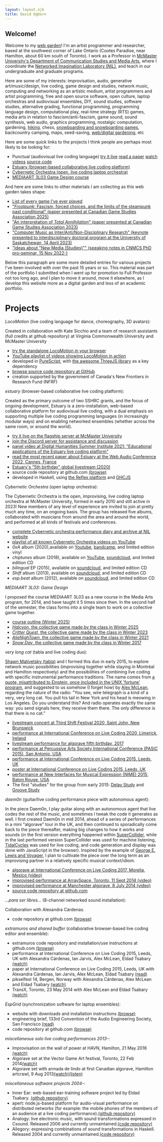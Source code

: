 ```yaml
---
layout: layout.njk
title: David Ogborn
---
```


## Welcome!

Welcome to my [web garden](/web-gardening/index.html)! I'm an artist programmer and researcher, based at the southwest corner of Lake Ontario (Cootes Paradise, near Hamilton, about 60 km south of Toronto). I work as a Professor in [McMaster University's Department of Communication Studies and Media Arts](https://csma.humanities.mcmaster.ca), where I coordinate the [Networked Imagination Laboratory (NIL)](https://nil.mcmaster.ca), and teach in our undergraduate and graduate programs.

Here are some of my interests: improvisation, audio, generative art/music/design, live coding, game design and studies, network music, computing and networking as an artistic medium, artist programmers and artist programming, free and open source software, open culture, laptop orchestras and audiovisual ensembles, DIY, sound studies, software studies, alternative grading, functional programming, programming language design, computational play, real-time strategy (RTS) games, media arts in relation to fascism/anti-fascism, game sound, sound synthesis, web audio, graphics programming, nostalgic computation, gardening, [hiking](/hiking/index.html), chess, [snowboarding and snowboarding games](/snowboarding/index.html), backcountry camping, maps, seed-saving, [web/digital gardening](/web-gardening/index.html), etc

Here are some quick links to the projects I think people are perhaps most likely to be looking for:

- Punctual (audiovisual live coding language) [try it live](https://dktr0.github.io/Punctual) [read a paper](https://doi.org/10.5281/zenodo.15527253) [watch videos](https://www.youtube.com/playlist?list=PLyEzdf4cdMMFUUldSqHd6ZipDYbiSJaIR) [source code](https://github.com/dktr0/Punctual.git)
- [Estuary (browser-based collaborative live coding platform)](https://estuary.mcmaster.ca)
- [Cybernetic Orchestra (open, live coding laptop orchestra)](https://nil.mcmaster.ca/cybOrch.html)
- [MEDIAART 3L03 Game Design course](/game-design-course/outline/index.html)

And here are some links to other materials I am collecting as this web garden takes shape:

- [List of every game I've ever played](/games/index.html)
- ["*Frostpunk*: Fascism, forced choices, and the limits of the steampunk past conditional" (paper presented at Canadian Game Studies Association 2025)](/frostpunk/index.html)
- ["An interpretation of *Total Annihilation*" (paper presented at Canadian Game Studies Association 2023)](/total-annihilation-interpretation/index.html)
- ["Computer Music as Inter/Anti/Non-Disciplinary Research" (keynote presented to interdisciplinary doctoral program at the University of Saskatchewan, 14 April 2023)](/computer-music-inter-anti-non-disciplinary/index.html)
- ["Ideas about "New Media (Studies)"" (speaking notes in CNMCS PhD pro-seminar, 15 Nov 2022-)](/new-media/index.html)

Below this paragraph are some more detailed entries for various projects I've been involved with over the past 15 years or so. This material was part of the portfolio I submitted when I went up for promotion to Full Professor not too long ago, and I plan to move it around, move it elsewhere, as I develop this website more as a digital garden and less of an academic portfolio.

<h1 id="projects">Projects</h1>

<div class="entry">
<p><em>LocoMotion</em> (live coding language for dance, choreography, 3D avatars):</p>
<p>Created in collaboration with Kate Sicchio and a team of research assistants (full credits at github repository) at Virginia Commonwealth University and McMaster University</p>
<ul>
<li><a href="https://dktr0.github.io/LocoMotion">try the standalone LocoMotion in your browser</a></li>
<li><a href="https://www.youtube.com/playlist?list=PLz3wq0ad0gSYc0NhFG2ucAdnttFy5a99K">YouTube playlist of videos showing LocoMotion in action</a></li>
<li>developed in <a href="https://www.purescript.org/">PureScript</a>, with <a href="https://threejs.org">the awesome ThreeJS library</a> as a key dependency</li>
<li><a href="https://github.com/dktr0/LocoMotion.git">browse source code repository at GitHub</a></li>
<li>creation supported by the government of Canada's New Frontiers in Research Fund (NFRF)</li>
</ul>
</div>


<div class="entry">
<p><em>estuary</em> (browser-based collaborative live coding platform):</p>
<p>Created as the primary outcome of two SSHRC grants, and the focus of ongoing development, Estuary is a zero-installation, web-based collaborative platform for audiovisual live coding, with a dual emphasis on supporting multiple live coding programming languages (in increasingly modular ways) and on enabling networked ensembles (whether across the same room, or around the world).</p>
<ul>
<li><a href="https://estuary.mcmaster.ca">try it live on the flagship server at McMaster University</a></li>
<li><a href="https://discord.gg/snvFzkPtFr">join the Discord server for assistance and discussion</a></li>
<li><a href="https://www.youtube.com/watch?v=no9TN-TdGf4">panel video at Digital Humanities Summer Institute 2021: "Educational applications of the Estuary live coding platform"</a></li>
<li><a href="https://zenodo.org/record/6767377#.Y-zvkPdOkUE">read the most recent paper about Estuary at the Web Audio Conference 2022, Cannes, France</a></li>
<li><a href="https://www.youtube.com/watch?v=fd83R6gTgxY&t=24017s">Estuary's "5th birthday" global livestream (2020)</a></li>
<li>source code repository at github.com <a href="http://github.com/d0kt0r0/estuary.git">(browse)</a></li>
<li>developed in Haskell, using <a href="https://github.com/reflex-frp/reflex-platform">the Reflex platform</a> and <a href="https://github.com/ghcjs/ghcjs">GHCJS</a></li>
</ul>
</div>

<div class="entry">
<p><em>Cybernetic Orchestra</em> (open laptop orchestra):</p>
<p>The Cybernetic Orchestra is the open, improvising, live coding laptop orchestra at McMaster University, formed in early 2010 and still active in 2023! New members of any level of experience are invited to join at pretty much any time, on an ongoing basis. The group has released five albums, collaborated with musicians from around the area and around the world, and performed at all kinds of festivals and conferences.</p>
<ul>
<li><a href="https://nil.mcmaster.ca/cybOrch.html">complete Cybernetic orchestra performance diary and archive at NIL website</a></li>
<li><a href="https://www.youtube.com/playlist?list=PLyEzdf4cdMMHUpjp5nZ-r1AiaILd33-IG">playlist of all known Cybernetic Orchestra videos on YouTube</a></li>
<li><i>0xA</i> album (2020),available on <a href="https://www.youtube.com/watch?v=-iyJ8xOHZW4&list=PLz3wq0ad0gSbhRg2GGCvrZqBURZ1MjbCh">Youtube</a>, <a href="https://cyberneticorchestra.bandcamp.com/album/0xa-2">bandcamp</a>, and limited edition vinyl</li>
<li><i>chiptunes</i> album (2018), available on <a href="https://www.youtube.com/playlist?list=PLyEzdf4cdMME-1yWbjU2hoK8peYvy3I0p">YouTube</a>, <a href="https://soundcloud.com/cyberneticorchestra/sets/chiptunes">soundcloud</a>, and limited edition CD</li>
<li><i>bilingual</i> EP (2015), available on <a href="https://soundcloud.com/cyberneticorchestra/sets/bilingual">soundcloud</a>, and limited edition CD</li>
<li><i>Shift</i> album (2013), available on <a href="https://soundcloud.com/cyberneticorchestra/sets/shift">soundcloud</a>, and limited edition CD</li>
<li><i>esp.beat</i> album (2012), available on <a href="https://soundcloud.com/cyberneticorchestra/sets/esp-beat">soundcloud</a>, and limited edition CD</li>
</ul>
</div>

<div class="entry">
<p><em>MEDIAART 3L03: Game Design</em></p>
<p>I proposed the course MEDIAART 3L03 as a new course in the Media Arts program, for 2014, and have taught it 5 times since then. In the second half of the semester, the class forms into a single team to work on a collective game together.</p>

- [course outline (Winter 2025)](/game-design-course/outline/index.html)
- [*Halcyon*, the collective game made by the class in Winter 2025](https://dktr0.github.io/Halcyon)
- [*Critter Quest*, the collective game made by the class in Winter 2023](https://dktr0.github.io/CritterQuest/)
- [*AlieNighTown*, the collective game made by the class in Winter 2021](https://dktr0.github.io/AlieNighTown/)
- [*Snow Day*, the collective game made by the class in Winter 2017](https://dktr0.github.io/SnowDay/)

</div>

<div class="entry">
<p><em>very long cat</em> (tabla and live coding duo):</p>
<p><a href="https://shawnmativetsky.com/">Shawn Mativetsky (tabla)</a> and I formed this duo in early 2015, to explore network music possibilities (improvising together while staying in Montréal and Hamilton respectively) and the possibilities of combining live coding with specific instrumental performance traditions. The name comes from <a href="https://quoteinvestigator.com/2012/02/24/telegraph-cat/">a quote, misattributed to Einstein, once included in the UNIX 'fortune' program</a>, and suggested to us somehow (I forget how) by <a href="https://yaxu.org">Alex McLean</a>, regarding the nature of the radio: "You see, wire telegraph is a kind of a very, very long cat.  You pull his tail in New York and his head is meowing in Los Angeles.  Do you understand this? And radio operates exactly the same way: you send signals here, they receive them there.  The only difference is that there is no cat."</p> 
<ul>
<li><a href="https://www.youtube.com/live/rz_w4VIvHv4?feature=share">livestream concert at Third Shift Festival 2020, Saint John, New Brunswick</a></li>
<li><a href="https://www.youtube.com/live/hH0KZ2rSLRA?feature=share&t=1183">performance at International Conference on Live Coding 2020, Limerick, Ireland</a></li>
<li><a href="https://www.youtube.com/watch?v=qAmP5HTCBQQ&amp;t=508s">livestream performance for algorave fifth birthday, 2017</a></li>
<li><a href="https://www.youtube.com/watch?v=ORcSretTXL4&amp;feature=youtu.be">performance at Percussive Arts Society International Conference (PASIC 2015), San Antonio, USA</a></li>
<li><a href="https://www.youtube.com/watch?v=4mXmKTh2axk">performance at International Conference on Live Coding 2015, Leeds, UK</a></li>
<li><a href="https://zenodo.org/record/19348#.Wkp_kktOnBI">poster at International Conference on Live Coding 2015, Leeds, UK</a></li>
<li><a href="https://www.youtube.com/watch?v=zWvKmqDkUw8">performance at New Interfaces for Musical Expression (NIME) 2015, Baton Rouge, USA</a></li>
<li>The first "studies" for the group from early 2015: <a href="https://www.youtube.com/watch?v=2gehI46oNvk">Delay Study</a> and <a href="https://www.youtube.com/watch?v=2i9CG2Ayl8A">Groove Study</a></li>
</ul>
</div>

<div class="entry">
<p><em>daem0n</em> (guitar/live coding performance piece with autonomous agent):</p>
<p>In the piece Daem0n, I play guitar along with an autonomous agent that live codes the rest of the music, and sometimes I tweak the code it generates as well. I first created Daem0n in mid 2014, ahead of a series of performances in a mini "algorave" tour in the UK, and then continued to sporadically come back to the piece thereafter, making big changes to how it works and sounds (in the first version everything happened within <a href="https://supercollider.github.io/">SuperCollider</a>, while in the last performed version SuperCollider was used for machine listening, <a href="http://tidalcycles.org/">TidalCycles</a> was used for live coding, and code generation and display was done with JavaScript in the browser). Inspired by the example of <a href="https://en.wikipedia.org/wiki/George_E._Lewis">George E. Lewis and Voyager</a>, I plan to cultivate the piece over the long term as an improvising partner in a relatively specific musical context/idiom.</p>
<ul>
<li><a href="https://www.youtube.com/watch?v=EcRtmWUdnx4">algorave at International Conference on Live Coding 2017, Morelia, Mexico (video)</a></li>
<li><a href="https://www.youtube.com/watch?v=IqLOWRV7yGU">improvised performance at ArraySpace, Toronto, 11 Sept 2014 (video)</a></li>
<li><a href="https://www.youtube.com/watch?v=bm8UzdVRMiQ">improvised performance at Manchester algorave, 8 July 2014 (video)</a></li>
<li><a href="http://github.com/d0kt0r0/daem0n.sc.git">source code repository at github.com</a></li>
</ul>
</div>

<div class="entry">
<p><em>…para ser libres…</em> (8-channel networked sound installation):</p>
<p>Collaboration with Alexandra Cárdenas.</p>
<ul>
<li>code repository at github.com <a href="https://github.com/d0kt0r0/ParaSerLibres">(browse)</a></li>
</ul>
</div>

<div class="entry">
<p><em>extramuros and shared buffer</em> (collaborative browser-based live coding editor and ensemble):</p>
<ul>
<li>extramuros code repository and installation/use instructions at github.com <a href="http://github.com/d0kt0r0/extramuros.git">(browse)</a></li>
<li>performance at International Conference on Live Coding 2015, Leeds, UK with Alexandra Cárdenas, Ian Jarvis, Alex McLean, Eldad Tsabary <a href="https://www.youtube.com/watch?v=mmmnDFSbB5o">(watch)</a></li>
<li>paper at International Conference on Live Coding 2015, Leeds, UK with Alexandra Cárdenas, Ian Jarvis, Alex McLean, Eldad Tsabary <a href="https://zenodo.org/record/19349#.Wkp_tUtOnBI">(read)</a></li>
<li>pikselfest 14, Bergen, Norway with Alexandra Cárdenas, Alex McLean and Eldad Tsabary <a href="https://www.youtube.com/watch?v=zLR02FQDqOM">(watch)</a></li>
<li>TransX, Toronto, 23 May 2014 with Alex McLean and Eldad Tsabary <a href="https://www.youtube.com/watch?v=8Ctyxe3Fm90">(watch)</a></li>
</ul>
</div>

<div class="entry">
<p><em>EspGrid</em> (synchronization software for laptop ensembles):</p>
<ul>
<li>website with downloads and installation instructions <a href="http://d0kt0r0.github.io/EspGrid/">(browse)</a></li>
<li>engineering brief, 133rd Convention of the Audio Engineering Society, San Francisco <a href="http://www.aes.org/e-lib/browse.cfm?elib=16625">(read)</a></li>
<li>code repository at github.com <a href="http://github.com/d0kt0r0/EspGrid.git">(browse)</a></li>
</ul>
</div>

<div class="entry">
<p><em>miscellaneous solo live coding performances 2013-</em>:</p>
<ul>
<li>Improvisation on the wall of power at HAVN, Hamilton, 21 May 2016 <a href="https://youtu.be/OKT_St6e6-s">(watch)</a></li>
<li>Algorave set at the Vector Game Art festival, Toronto, 22 Feb 2014<a href="https://www.youtube.com/watch?v=wAs6GYFJgoU">(watch)</a></li>
<li>Algorave set with armada de lindo at first Canadian algorave, Hamilton artcrawl, 9 Aug 2013<a href="https://www.youtube.com/watch?v=94ScVcSLkis">(watch)</a><a href="https://soundcloud.com/armadadelindo/hamilton-algorave-9-aug-2013">(listen)</a></li>
</ul>
</div>

<div class="entry">
<p><em>miscellaneous software projects 2004-</em>:</p>
<ul>
<li>Inner Ear: web-based ear-training software project led by Eldad Tsabary. <a href="https://github.com/d0kt0r0/InnerEar">(github repository)</a></a></li>
<li>apert: node.js-based platform for audio-visual performance on distributed networks (for example: the mobile phones of the members of an audience at a live coding performance).<a href="https://github.com/d0kt0r0/apert">(github repository)</a></li>
<li>Analogy: live electronic music, with sound transformations expressed in Csound. Released 2006 and currently unmaintained.<a href="http://analogy.sourceforge.net">(code repository)</a></li>
<li>Allegory: expressing combinations of sound transformations in Haskell. Released 2004 and currently unmaintained.<a href="http://allegory.sourceforge.net">(code repository)</a></li>
</ul>
</div>
